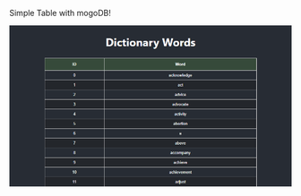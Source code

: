 Simple Table with mogoDB!

![alt text](https://github.com/manojprabakarp/react-simple-table-mogodb/blob/main/table.png?raw=true)
